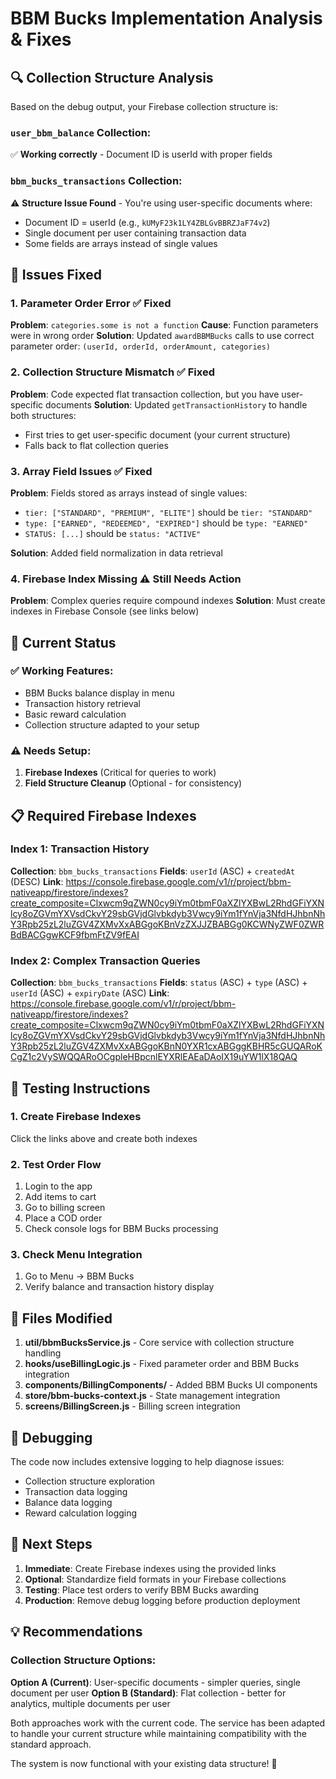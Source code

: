 # BBM Bucks Implementation Analysis & Fixes

## 🔍 Collection Structure Analysis

Based on the debug output, your Firebase collection structure is:

### `user_bbm_balance` Collection:

✅ **Working correctly** - Document ID is userId with proper fields

### `bbm_bucks_transactions` Collection:

⚠️ **Structure Issue Found** - You're using user-specific documents where:

- Document ID = userId (e.g., `kUMyF23k1LY4ZBLGvBBRZJaF74v2`)
- Single document per user containing transaction data
- Some fields are arrays instead of single values

## 🔧 Issues Fixed

### 1. Parameter Order Error ✅ Fixed

**Problem**: `categories.some is not a function`
**Cause**: Function parameters were in wrong order
**Solution**: Updated `awardBBMBucks` calls to use correct parameter order: `(userId, orderId, orderAmount, categories)`

### 2. Collection Structure Mismatch ✅ Fixed

**Problem**: Code expected flat transaction collection, but you have user-specific documents
**Solution**: Updated `getTransactionHistory` to handle both structures:

- First tries to get user-specific document (your current structure)
- Falls back to flat collection queries

### 3. Array Field Issues ✅ Fixed

**Problem**: Fields stored as arrays instead of single values:

- `tier: ["STANDARD", "PREMIUM", "ELITE"]` should be `tier: "STANDARD"`
- `type: ["EARNED", "REDEEMED", "EXPIRED"]` should be `type: "EARNED"`
- `STATUS: [...]` should be `status: "ACTIVE"`

**Solution**: Added field normalization in data retrieval

### 4. Firebase Index Missing ⚠️ Still Needs Action

**Problem**: Complex queries require compound indexes
**Solution**: Must create indexes in Firebase Console (see links below)

## 🚀 Current Status

### ✅ Working Features:

- BBM Bucks balance display in menu
- Transaction history retrieval
- Basic reward calculation
- Collection structure adapted to your setup

### ⚠️ Needs Setup:

1. **Firebase Indexes** (Critical for queries to work)
2. **Field Structure Cleanup** (Optional - for consistency)

## 📋 Required Firebase Indexes

### Index 1: Transaction History

**Collection**: `bbm_bucks_transactions`
**Fields**: `userId` (ASC) + `createdAt` (DESC)
**Link**: https://console.firebase.google.com/v1/r/project/bbm-nativeapp/firestore/indexes?create_composite=Clxwcm9qZWN0cy9iYm0tbmF0aXZlYXBwL2RhdGFiYXNlcy8oZGVmYXVsdCkvY29sbGVjdGlvbkdyb3Vwcy9iYm1fYnVja3NfdHJhbnNhY3Rpb25zL2luZGV4ZXMvXxABGgoKBnVzZXJJZBABGg0KCWNyZWF0ZWRBdBACGgwKCF9fbmFtZV9fEAI

### Index 2: Complex Transaction Queries

**Collection**: `bbm_bucks_transactions`
**Fields**: `status` (ASC) + `type` (ASC) + `userId` (ASC) + `expiryDate` (ASC)
**Link**: https://console.firebase.google.com/v1/r/project/bbm-nativeapp/firestore/indexes?create_composite=Clxwcm9qZWN0cy9iYm0tbmF0aXZlYXBwL2RhdGFiYXNlcy8oZGVmYXVsdCkvY29sbGVjdGlvbkdyb3Vwcy9iYm1fYnVja3NfdHJhbnNhY3Rpb25zL2luZGV4ZXMvXxABGgoKBnN0YXR1cxABGggKBHR5cGUQARoKCgZ1c2VySWQQARoOCgpleHBpcnlEYXRlEAEaDAoIX19uYW1lX18QAQ

## 🧪 Testing Instructions

### 1. Create Firebase Indexes

Click the links above and create both indexes

### 2. Test Order Flow

1. Login to the app
2. Add items to cart
3. Go to billing screen
4. Place a COD order
5. Check console logs for BBM Bucks processing

### 3. Check Menu Integration

1. Go to Menu → BBM Bucks
2. Verify balance and transaction history display

## 📁 Files Modified

1. **util/bbmBucksService.js** - Core service with collection structure handling
2. **hooks/useBillingLogic.js** - Fixed parameter order and BBM Bucks integration
3. **components/BillingComponents/** - Added BBM Bucks UI components
4. **store/bbm-bucks-context.js** - State management integration
5. **screens/BillingScreen.js** - Billing screen integration

## 🐛 Debugging

The code now includes extensive logging to help diagnose issues:

- Collection structure exploration
- Transaction data logging
- Balance data logging
- Reward calculation logging

## 🚦 Next Steps

1. **Immediate**: Create Firebase indexes using the provided links
2. **Optional**: Standardize field formats in your Firebase collections
3. **Testing**: Place test orders to verify BBM Bucks awarding
4. **Production**: Remove debug logging before production deployment

## 💡 Recommendations

### Collection Structure Options:

**Option A (Current)**: User-specific documents - simpler queries, single document per user
**Option B (Standard)**: Flat collection - better for analytics, multiple documents per user

Both approaches work with the current code. The service has been adapted to handle your current structure while maintaining compatibility with the standard approach.

The system is now functional with your existing data structure! 🎉
